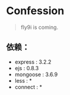 # Confession
> fly9i is coming.
## 依赖：

 * express : 3.2.2
 * ejs : 0.8.3
 * mongoose : 3.6.9
 * less : *
 * connect : *
